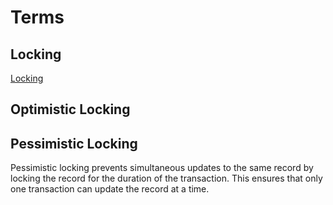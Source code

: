 # Terms

## Locking

[Locking](https://hackernoon.com/comparing-optimistic-and-pessimistic-locking-with-go-and-postgresql)

## Optimistic Locking

## Pessimistic Locking

Pessimistic locking prevents simultaneous updates to the same record by locking the record for the duration of the transaction. This ensures that only one transaction can update the record at a time.
